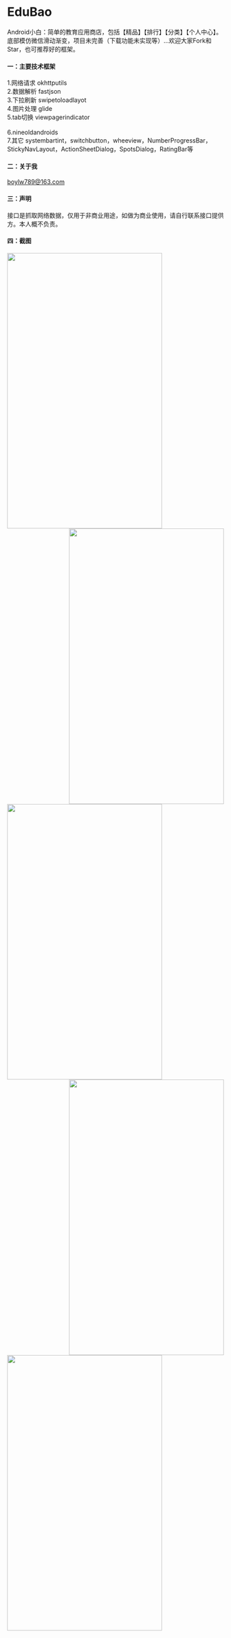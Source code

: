 # EduBao
Android小白：简单的教育应用商店，包括【精品】【排行】【分类】【个人中心】。底部模仿微信滑动渐变，项目未完善（下载功能未实现等）...欢迎大家Fork和Star，也可推荐好的框架。
#### 一：主要技术框架<br>
1.网络请求 okhttputils<br>
2.数据解析 fastjson<br>
3.下拉刷新 swipetoloadlayot<br>
4.图片处理 glide<br>
5.tab切换 viewpagerindicator <br>  
6.nineoldandroids <br>
7.其它 systembartint，switchbutton，wheeview，NumberProgressBar，StickyNavLayout，ActionSheetDialog，SpotsDialog，RatingBar等<br>
#### 二：关于我<br>
boylw789@163.com<br>
#### 三：声明<br>
接口是抓取网络数据，仅用于非商业用途，如做为商业使用，请自行联系接口提供方。本人概不负责。<br>
#### 四：截图<br>
<div>
<img src="https://github.com/boylw789/EduBao/blob/master/Sreenshot/1.gif" width = "360" height = "640" align=left />
<img src="https://github.com/boylw789/EduBao/blob/master/Sreenshot/2.gif" width = "360" height = "640" align=right />
<img src="https://github.com/boylw789/EduBao/blob/master/Sreenshot/Screenshot3.png" width = "360" height = "640" align=left />
<img src="https://github.com/boylw789/EduBao/blob/master/Sreenshot/Screenshot4.png" width = "360" height = "640" align=right />
<img src="https://github.com/boylw789/EduBao/blob/master/Sreenshot/Screenshot5.png" width = "360" height = "640" align=center />
</div>
